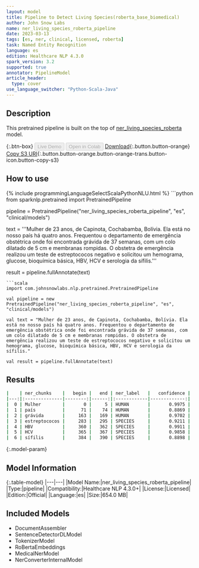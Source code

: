 ```yaml
---
layout: model
title: Pipeline to Detect Living Species(roberta_base_biomedical)
author: John Snow Labs
name: ner_living_species_roberta_pipeline
date: 2023-03-13
tags: [es, ner, clinical, licensed, roberta]
task: Named Entity Recognition
language: es
edition: Healthcare NLP 4.3.0
spark_version: 3.2
supported: true
annotator: PipelineModel
article_header:
  type: cover
use_language_switcher: "Python-Scala-Java"
---
```


## Description

This pretrained pipeline is built on the top of [ner_living_species_roberta](https://nlp.johnsnowlabs.com/2022/06/22/ner_living_species_roberta_es_3_0.html) model.

{:.btn-box}
<button class="button button-orange" disabled>Live Demo</button>
<button class="button button-orange" disabled>Open in Colab</button>
[Download](https://s3.amazonaws.com/auxdata.johnsnowlabs.com/clinical/models/ner_living_species_roberta_pipeline_es_4.3.0_3.2_1678731473474.zip){:.button.button-orange}
[Copy S3 URI](s3://auxdata.johnsnowlabs.com/clinical/models/ner_living_species_roberta_pipeline_es_4.3.0_3.2_1678731473474.zip){:.button.button-orange.button-orange-trans.button-icon.button-copy-s3}

## How to use



<div class="tabs-box" markdown="1">
{% include programmingLanguageSelectScalaPythonNLU.html %}
```python
from sparknlp.pretrained import PretrainedPipeline

pipeline = PretrainedPipeline("ner_living_species_roberta_pipeline", "es", "clinical/models")

text = '''Mulher de 23 anos, de Capinota, Cochabamba, Bolívia. Ela está no nosso país há quatro anos. Frequentou o departamento de emergência obstétrica onde foi encontrada grávida de 37 semanas, com um colo dilatado de 5 cm e membranas rompidas. O obstetra de emergência realizou um teste de estreptococos negativo e solicitou um hemograma, glucose, bioquímica básica, HBV, HCV e serologia da sífilis.'''

result = pipeline.fullAnnotate(text)
```
```scala
import com.johnsnowlabs.nlp.pretrained.PretrainedPipeline

val pipeline = new PretrainedPipeline("ner_living_species_roberta_pipeline", "es", "clinical/models")

val text = "Mulher de 23 anos, de Capinota, Cochabamba, Bolívia. Ela está no nosso país há quatro anos. Frequentou o departamento de emergência obstétrica onde foi encontrada grávida de 37 semanas, com um colo dilatado de 5 cm e membranas rompidas. O obstetra de emergência realizou um teste de estreptococos negativo e solicitou um hemograma, glucose, bioquímica básica, HBV, HCV e serologia da sífilis."

val result = pipeline.fullAnnotate(text)
```
</div>

## Results

```bash
|    | ner_chunks    |   begin |   end | ner_label   |   confidence |
|---:|:--------------|--------:|------:|:------------|-------------:|
|  0 | Mulher        |       0 |     5 | HUMAN       |       0.9975 |
|  1 | país          |      71 |    74 | HUMAN       |       0.8869 |
|  2 | grávida       |     163 |   169 | HUMAN       |       0.9702 |
|  3 | estreptococos |     283 |   295 | SPECIES     |       0.9211 |
|  4 | HBV           |     360 |   362 | SPECIES     |       0.9911 |
|  5 | HCV           |     365 |   367 | SPECIES     |       0.9858 |
|  6 | sífilis       |     384 |   390 | SPECIES     |       0.8898 |
```

{:.model-param}
## Model Information

{:.table-model}
|---|---|
|Model Name:|ner_living_species_roberta_pipeline|
|Type:|pipeline|
|Compatibility:|Healthcare NLP 4.3.0+|
|License:|Licensed|
|Edition:|Official|
|Language:|es|
|Size:|654.0 MB|

## Included Models

- DocumentAssembler
- SentenceDetectorDLModel
- TokenizerModel
- RoBertaEmbeddings
- MedicalNerModel
- NerConverterInternalModel